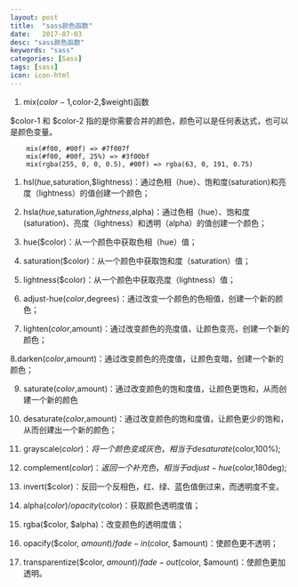 ```yaml
---
layout: post
title:  "sass颜色函数"
date:   2017-07-03
desc: "sass颜色函数"
keywords: "sass"
categories: [Sass]
tags: [sass]
icon: icon-html
---
```



1. mix($color-1,$color-2,$weight)函数
 
 $color-1 和 $color-2 指的是你需要合并的颜色，颜色可以是任何表达式，也可以是颜色变量。

		mix(#f00, #00f) => #7f007f
		mix(#f00, #00f, 25%) => #3f00bf
		mix(rgba(255, 0, 0, 0.5), #00f) => rgba(63, 0, 191, 0.75)
		   


1. hsl($hue,$saturation,$lightness)：通过色相（hue）、饱和度(saturation)和亮度（lightness）的值创建一个颜色；

2. hsla($hue,$saturation,$lightness,$alpha)：通过色相（hue）、饱和度(saturation)、亮度（lightness）和透明（alpha）的值创建一个颜色；

3. hue($color)：从一个颜色中获取色相（hue）值；

4. saturation($color)：从一个颜色中获取饱和度（saturation）值；

5. lightness($color)：从一个颜色中获取亮度（lightness）值；

6. adjust-hue($color,$degrees)：通过改变一个颜色的色相值，创建一个新的颜色；


7. lighten($color,$amount)：通过改变颜色的亮度值，让颜色变亮，创建一个新的颜色；

8.darken($color,$amount)：通过改变颜色的亮度值，让颜色变暗，创建一个新的颜色； 



9. saturate($color,$amount)：通过改变颜色的饱和度值，让颜色更饱和，从而创建一个新的颜色

10. desaturate($color,$amount)：通过改变颜色的饱和度值，让颜色更少的饱和，从而创建出一个新的颜色；

11. grayscale($color)：将一个颜色变成灰色，相当于desaturate($color,100%);



12. complement($color)：返回一个补充色，相当于adjust-hue($color,180deg);
 

13. invert($color)：反回一个反相色，红、绿、蓝色值倒过来，而透明度不变。


14. alpha($color) /opacity($color)：获取颜色透明度值；

15. rgba($color, $alpha)：改变颜色的透明度值；

16. opacify($color, $amount) / fade-in($color, $amount)：使颜色更不透明；

17. transparentize($color, $amount) / fade-out($color, $amount)：使颜色更加透明。